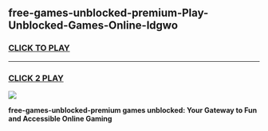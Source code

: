 
## free-games-unblocked-premium-Play-Unblocked-Games-Online-ldgwo
<h3>
<a href="https://premium76.site?title=free-games-unblocked-premium&ref=25A">CLICK TO PLAY</a></h3>
<hr>

<h3>
<a href="https://premium76.site?title=free-games-unblocked-premium&ref=25A">CLICK 2 PLAY</a>
  
</h3>

<a href="https://premium76.site?title=free-games-unblocked-premium&ref=25A"><img src="https://clearcache.store/games.png"></a>


**free-games-unblocked-premium games unblocked: Your Gateway to Fun and Accessible Online Gaming**
